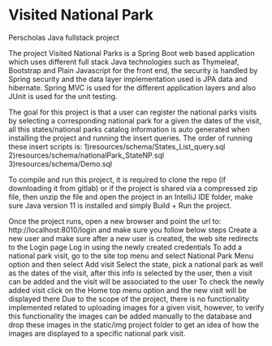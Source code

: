 # Visited National Park
Perscholas Java fullstack project

The project Visited National Parks is a Spring Boot web based application which uses different full stack Java technologies such as Thymeleaf, Bootstrap and Plain Javascript for the front end, the security is handled by Spring security and the data layer implementation used is JPA data and hibernate. Spring MVC is used for the different application layers and also JUnit is used for the unit testing.

The goal for this project is that a user can register the national parks visits by selecting a corresponding national park for a given the dates of the visit, all this states/national parks catalog information is auto generated when installing the project and running the insert queries. The order of running these insert scripts is:
   1)resources/schema/States_List_query.sql
   2)resources/schema/nationalPark_StateNP.sql
   3)resources/schema/Demo.sql

To compile and run this project, it is required to clone the repo (if downloading it from gitlab) or if the project is shared via a compressed zip file, then unzip the file and open the project in an IntelliJ IDE folder, make sure Java version 11 is installed and simply Build + Run the project.

Once the project runs, open a new browser and point the url to: http://localhost:8010/login and make sure you follow below steps
Create a new user and make sure after a new user is created, the web site redirects to the Login page
Log in using the newly created credentials
To add a national park visit, go to the site top menu and select National Park Menu option and then select Add visit
Select the state, pick a national park as well as the dates of the visit, after this info is selected by the user, then a visit can be added and the visit will be associated to the user
To check the newly added visit click on the Home top menu option and the new visit will be displayed there
Due to the scope of the project, there is no functionality implemented related to uploading images for a given visit, however, to verify this functionality the images can be added manually to the database and drop these images in the static/img project folder to get an idea of how the images are displayed to a specific national park visit.

